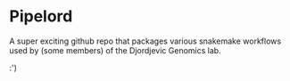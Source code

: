 # Pipelord
A super exciting github repo that packages various snakemake workflows used by (some members) of the Djordjevic Genomics lab.

:')
